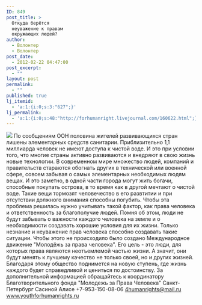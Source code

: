 ```yaml
---
ID: 849
post_title: >
  Откуда берётся
  неуважение к правам
  окружающих людей?
author:
  - Волонтер
  - Волонтер
post_date:
  - 2012-02-22 04:47:00
post_excerpt:
  - ""
layout: post
permalink:
  - ""
published: true
lj_itemid:
  - 'a:1:{i:0;s:3:"627";}'
lj_permalink:
  - 'a:1:{i:0;s:48:"http://forhumanright.livejournal.com/160622.html";}'
---
```


<img src="http://cs5338.vk.com/u132145096/132409092/x_5b26039f.jpg" /> По сообщениям ООН половина жителей развивающихся стран лишены элементарных средств санитарии. Приблизительно 1,1 миллиарда человек не имеют доступа к чистой воде. И это при условии того, что многие страны активно развиваются и внедряют в свою жизнь новые технологии.
В современном мире множество людей, компаний и правительств стараются обогнать других в технической или военной сфере, совсем забывая о самых элементарных необходимых людям вещах. И это заметно, в одной части города могут жить богачи, способные покупать острова, в то время как в другой мечтают о чистой воде. Такие вещи тормозят человечество в его развтитии и при отсутствии должного внимания способны погубить. Чтобы эта проблема решилась нужно учитывать такой фактор, как права человека и ответственность за благополучие людей. Помня об этом, люди не будут забывать о важности каждого человека на земле и о необходимости создавать хорошие условия для их жизни.
Только незнание и неуважение прав человека способно создавать такие ситуации. Чтобы этого не происходило было создано Международное движение "Молодёжь за права человека". Его цель - это люди, для которых права являются неотъемлемой частью жизни. А значит, они будут менять к лучшему качество не только своей, но и других жизней. Благодаря этому общество поднимется на новую ступень, где жизнь каждого будет справедливой и  цениться по достоинству.
За дополнительной информацией обращайтесь к координатору
Благотворительного фонда
"Молодежь за Права Человека" Санкт-Петербург 
Сасиной Алисе 
+7-953-150-08-06 
4humanrights@mail.ru
www.youthforhumanrights.ru